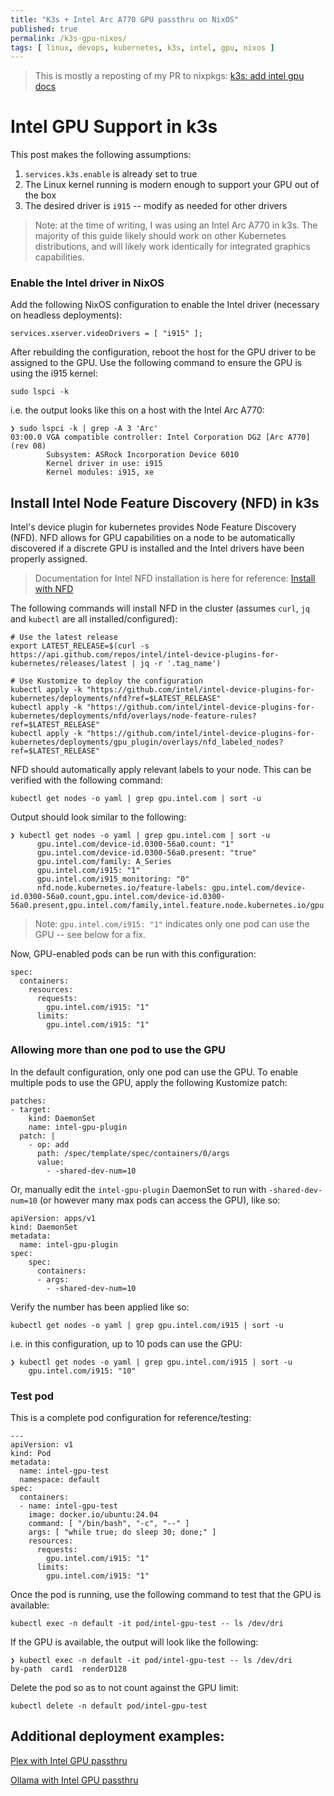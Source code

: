 ```yaml
---
title: "K3s + Intel Arc A770 GPU passthru on NixOS"
published: true
permalink: /k3s-gpu-nixos/
tags: [ linux, devops, kubernetes, k3s, intel, gpu, nixos ]
---
```


> This is mostly a reposting of my PR to nixpkgs: [k3s: add intel gpu docs](https://github.com/NixOS/nixpkgs/pull/452052h)

# Intel GPU Support in k3s

This post makes the following assumptions:
1. `services.k3s.enable` is already set to true
2. The Linux kernel running is modern enough to support your GPU out of the box
3. The desired driver is `i915` -- modify as needed for other drivers

> Note: at the time of writing, I was using an Intel Arc A770 in k3s. The majority of this guide likely should work on other Kubernetes distributions, and will likely work identically for integrated graphics capabilities.

### Enable the Intel driver in NixOS

Add the following NixOS configuration to enable the Intel driver (necessary on headless deployments):

```
services.xserver.videoDrivers = [ "i915" ];
```

After rebuilding the configuration, reboot the host for the GPU driver to be assigned to the GPU. Use the following command to ensure the GPU is using the i915 kernel:

```
sudo lspci -k
```

i.e. the output looks like this on a host with the Intel Arc A770:

```
❯ sudo lspci -k | grep -A 3 'Arc'
03:00.0 VGA compatible controller: Intel Corporation DG2 [Arc A770] (rev 08)
        Subsystem: ASRock Incorporation Device 6010
        Kernel driver in use: i915
        Kernel modules: i915, xe
```

## Install Intel Node Feature Discovery (NFD) in k3s

Intel's device plugin for kubernetes provides Node Feature Discovery (NFD). NFD allows for GPU capabilities on a node to be automatically discovered if a discrete GPU is installed and the Intel drivers have been properly assigned.

> Documentation for Intel NFD installation is here for reference: [Install with NFD](https://intel.github.io/intel-device-plugins-for-kubernetes/cmd/gpu_plugin/README.html#install-with-nfd)

The following commands will install NFD in the cluster (assumes `curl`, `jq` and `kubectl` are all installed/configured):

```
# Use the latest release
export LATEST_RELEASE=$(curl -s https://api.github.com/repos/intel/intel-device-plugins-for-kubernetes/releases/latest | jq -r '.tag_name')

# Use Kustomize to deploy the configuration
kubectl apply -k "https://github.com/intel/intel-device-plugins-for-kubernetes/deployments/nfd?ref=$LATEST_RELEASE"
kubectl apply -k "https://github.com/intel/intel-device-plugins-for-kubernetes/deployments/nfd/overlays/node-feature-rules?ref=$LATEST_RELEASE"
kubectl apply -k "https://github.com/intel/intel-device-plugins-for-kubernetes/deployments/gpu_plugin/overlays/nfd_labeled_nodes?ref=$LATEST_RELEASE"
```

NFD should automatically apply relevant labels to your node. This can be verified with the following command:

```
kubectl get nodes -o yaml | grep gpu.intel.com | sort -u
```

Output should look similar to the following:

```
❯ kubectl get nodes -o yaml | grep gpu.intel.com | sort -u
      gpu.intel.com/device-id.0300-56a0.count: "1"
      gpu.intel.com/device-id.0300-56a0.present: "true"
      gpu.intel.com/family: A_Series
      gpu.intel.com/i915: "1"
      gpu.intel.com/i915_monitoring: "0"
      nfd.node.kubernetes.io/feature-labels: gpu.intel.com/device-id.0300-56a0.count,gpu.intel.com/device-id.0300-56a0.present,gpu.intel.com/family,intel.feature.node.kubernetes.io/gpu
```

> Note: `gpu.intel.com/i915: "1"` indicates only one pod can use the GPU -- see below for a fix.

Now, GPU-enabled pods can be run with this configuration:

```
spec:
  containers:
    resources:
      requests:
        gpu.intel.com/i915: "1"
      limits:
        gpu.intel.com/i915: "1"
```

### Allowing more than one pod to use the GPU

In the default configuration, only one pod can use the GPU. To enable multiple pods to use the GPU, apply the following Kustomize patch:

```
patches:
- target:
    kind: DaemonSet
    name: intel-gpu-plugin
  patch: |
    - op: add
      path: /spec/template/spec/containers/0/args
      value:
        - -shared-dev-num=10
```

Or, manually edit the `intel-gpu-plugin` DaemonSet to run with `-shared-dev-num=10` (or however many max pods can access the GPU), like so:

```
apiVersion: apps/v1
kind: DaemonSet
metadata:
  name: intel-gpu-plugin
spec:
    spec:
      containers:
      - args:
        - -shared-dev-num=10
```

Verify the number has been applied like so:

```
kubectl get nodes -o yaml | grep gpu.intel.com/i915 | sort -u
```

i.e. in this configuration, up to 10 pods can use the GPU:

```
❯ kubectl get nodes -o yaml | grep gpu.intel.com/i915 | sort -u
    gpu.intel.com/i915: "10"
```

### Test pod

This is a complete pod configuration for reference/testing:

```
---
apiVersion: v1
kind: Pod
metadata:
  name: intel-gpu-test
  namespace: default
spec:
  containers:
  - name: intel-gpu-test
    image: docker.io/ubuntu:24.04
    command: [ "/bin/bash", "-c", "--" ]
    args: [ "while true; do sleep 30; done;" ]
    resources:
      requests:
        gpu.intel.com/i915: "1"
      limits:
        gpu.intel.com/i915: "1"
```

Once the pod is running, use the following command to test that the GPU is available:

```
kubectl exec -n default -it pod/intel-gpu-test -- ls /dev/dri
```

If the GPU is available, the output will look like the following:

```
❯ kubectl exec -n default -it pod/intel-gpu-test -- ls /dev/dri
by-path  card1  renderD128
```

Delete the pod so as to not count against the GPU limit:

```
kubectl delete -n default pod/intel-gpu-test
```

## Additional deployment examples:

[Plex with Intel GPU passthru](https://github.com/heywoodlh/flakes/blob/d14d559e5e814f102feb0f0c42d0c3808dccb205/kube/manifests/media.yaml#L2-L93)

[Ollama with Intel GPU passthru](https://github.com/heywoodlh/flakes/blob/d14d559e5e814f102feb0f0c42d0c3808dccb205/kube/manifests/ollama.yaml)

